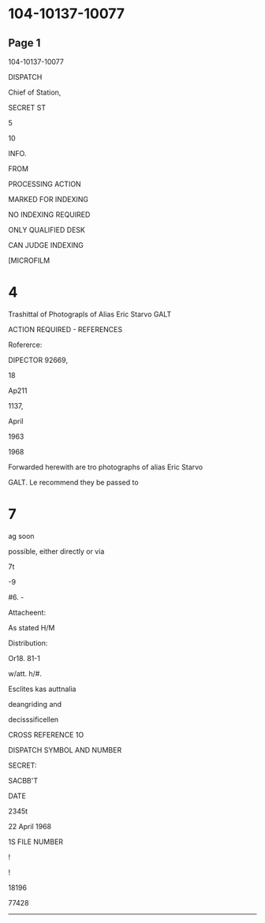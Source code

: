 # 104-10137-10077

## Page 1

104-10137-10077

DISPATCH

Chief of Station,

SECRET ST

5

10

INFO.

FROM

PROCESSING ACTION

MARKED FOR INDEXING

NO INDEXING REQUIRED

ONLY QUALIFIED DESK

CAN JUDGE INDEXING

[MICROFILM

# 4

Trashittal of Photograpls of Alias Eric Starvo GALT

ACTION REQUIRED - REFERENCES

Rofererce:

DIPECTOR 92669,

18

Ap211

1137,

April

1963

1968

Forwarded herewith are tro photographs of alias Eric Starvo

GALT. Le recommend they be passed to

# 7

ag soon

possible, either directly or via

7t

-9

#6. -

Attacheent:

As stated H/M

Distribution:

Or18. 81-1

w/att. h/#.

Esclites kas auttnalia

deangriding and

decisssificellen

CROSS REFERENCE 1O

DISPATCH SYMBOL AND NUMBER

SECRET:

SACBB'T

DATE

2345t

22 April 1968

1S FILE NUMBER

!

!

18196

77428

---

